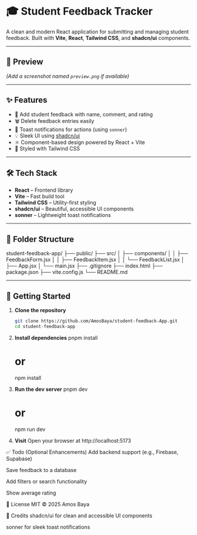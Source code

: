 # 🎓 Student Feedback Tracker

A clean and modern React application for submitting and managing student feedback. Built with **Vite**, **React**, **Tailwind CSS**, and **shadcn/ui** components.

---

## 📸 Preview

*(Add a screenshot named `preview.png` if available)*

---

## ✨ Features

- 📝 Add student feedback with name, comment, and rating
- 🗑️ Delete feedback entries easily
- 💬 Toast notifications for actions (using `sonner`)
- 💡 Sleek UI using [shadcn/ui](https://ui.shadcn.com/)
- ⚛️ Component-based design powered by React + Vite
- 🎨 Styled with Tailwind CSS

---

## 🛠️ Tech Stack

- **React** – Frontend library
- **Vite** – Fast build tool
- **Tailwind CSS** – Utility-first styling
- **shadcn/ui** – Beautiful, accessible UI components
- **sonner** – Lightweight toast notifications

---

## 📁 Folder Structure

student-feedback-app/
├── public/
├── src/
│ ├── components/
│ │ ├── FeedbackForm.jsx
│ │ ├── FeedbackItem.jsx
│ │ └── FeedbackList.jsx
│ ├── App.jsx
│ └── main.jsx
├── .gitignore
├── index.html
├── package.json
├── vite.config.js
└── README.md


---

## 🚀 Getting Started

1. **Clone the repository**
   ```bash
   git clone https://github.com/AmosBaya/student-feedback-App.git
   cd student-feedback-app

2. **Install dependencies**
    pnpm install
    # or
    npm install

3. **Run the dev server**
    pnpm dev
    # or
    npm run dev

4. **Visit** 
   Open your browser at http://localhost:5173 

✅ Todo (Optional Enhancements)
 Add backend support (e.g., Firebase, Supabase)

 Save feedback to a database

 Add filters or search functionality

 Show average rating


📜 License
MIT © 2025 Amos Baya

🙌 Credits
shadcn/ui for clean and accessible UI components

sonner for sleek toast notifications